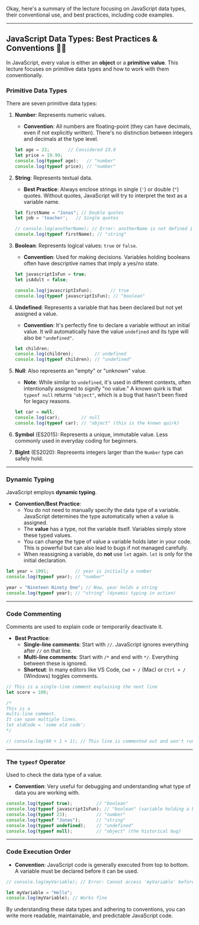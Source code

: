 Okay, here's a summary of the lecture focusing on JavaScript data types, their conventional use, and best practices, including code examples.

---

## JavaScript Data Types: Best Practices & Conventions 🧑‍💻

In JavaScript, every value is either an **object** or a **primitive value**. This lecture focuses on primitive data types and how to work with them conventionally.

### Primitive Data Types

There are seven primitive data types:

1. **Number**: Represents numeric values.
    
    - **Convention**: All numbers are floating-point (they can have decimals, even if not explicitly written). There's no distinction between integers and decimals at the type level.
    
    
    
    ```JavaScript
    let age = 23;       // Considered 23.0
    let price = 19.99;
    console.log(typeof age);   // "number"
    console.log(typeof price); // "number"
    ```
    
2. **String**: Represents textual data.
    
    - **Best Practice**: Always enclose strings in single (`'`) or double (`"`) quotes. Without quotes, JavaScript will try to interpret the text as a variable name.
    
    
    
    ```JavaScript
    let firstName = "Jonas"; // Double quotes
    let job = 'teacher';   // Single quotes
    
    // console.log(anotherName); // Error: anotherName is not defined if not quoted
    console.log(typeof firstName); // "string"
    ```
    
3. **Boolean**: Represents logical values: `true` or `false`.
    
    - **Convention**: Used for making decisions. Variables holding booleans often have descriptive names that imply a yes/no state.
    
    
    
    ```JavaScript
    let javascriptIsFun = true;
    let isAdult = false;
    
    console.log(javascriptIsFun);       // true
    console.log(typeof javascriptIsFun); // "boolean"
    ```
    
4. **Undefined**: Represents a variable that has been declared but not yet assigned a value.
    
    - **Convention**: It's perfectly fine to declare a variable without an initial value. It will automatically have the value `undefined` and its type will also be `"undefined"`.
    
    
    
    ```JavaScript
    let children;
    console.log(children);        // undefined
    console.log(typeof children); // "undefined"
    ```
    
5. **Null**: Also represents an "empty" or "unknown" value.
    
    - **Note**: While similar to `undefined`, it's used in different contexts, often intentionally assigned to signify "no value." A known quirk is that `typeof null` returns `"object"`, which is a bug that hasn't been fixed for legacy reasons.
    
    
    
    ```JavaScript
    let car = null;
    console.log(car);        // null
    console.log(typeof car); // "object" (this is the known quirk)
    ```
    
6. **Symbol** (ES2015): Represents a unique, immutable value. Less commonly used in everyday coding for beginners.
    
7. **BigInt** (ES2020): Represents integers larger than the `Number` type can safely hold.
    

---

### Dynamic Typing

JavaScript employs **dynamic typing**.

- **Convention/Best Practice**:
    - You do not need to manually specify the data type of a variable. JavaScript determines the type automatically when a value is assigned.
    - The **value** has a type, not the variable itself. Variables simply store these typed values.
    - You can change the type of value a variable holds later in your code. This is powerful but can also lead to bugs if not managed carefully.
    - When reassigning a variable, do **not** use `let` again. `let` is only for the initial declaration.



```JavaScript
let year = 1991;          // year is initially a number
console.log(typeof year); // "number"

year = "Nineteen Ninety One"; // Now, year holds a string
console.log(typeof year); // "string" (dynamic typing in action)
```

---

### Code Commenting

Comments are used to explain code or temporarily deactivate it.

- **Best Practice**:
    - **Single-line comments**: Start with `//`. JavaScript ignores everything after `//` on that line.
    - **Multi-line comments**: Start with `/*` and end with `*/`. Everything between these is ignored.
    - **Shortcut**: In many editors like VS Code, `Cmd + /` (Mac) or `Ctrl + /` (Windows) toggles comments.



```JavaScript
// This is a single-line comment explaining the next line
let score = 100;

/*
This is a
multi-line comment.
It can span multiple lines.
let oldCode = 'some old code';
*/

// console.log(60 + 1 + 1); // This line is commented out and won't run
```

---

### The `typeof` Operator

Used to check the data type of a value.

- **Convention**: Very useful for debugging and understanding what type of data you are working with.



```JavaScript
console.log(typeof true);         // "boolean"
console.log(typeof javascriptIsFun); // "boolean" (variable holding a boolean)
console.log(typeof 23);           // "number"
console.log(typeof "Jonas");      // "string"
console.log(typeof undefined);    // "undefined"
console.log(typeof null);         // "object" (the historical bug)
```

---

### Code Execution Order

- **Convention**: JavaScript code is generally executed from top to bottom. A variable must be declared before it can be used.



```JavaScript
// console.log(myVariable); // Error: Cannot access 'myVariable' before initialization

let myVariable = "Hello";
console.log(myVariable); // Works fine
```

By understanding these data types and adhering to conventions, you can write more readable, maintainable, and predictable JavaScript code.